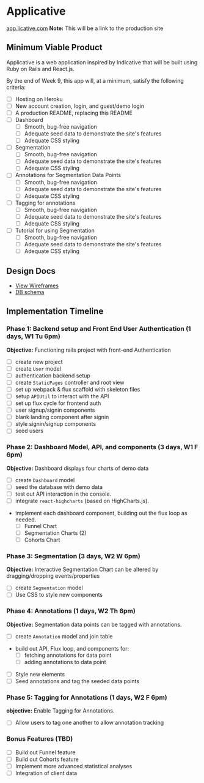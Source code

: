 # Applicative

[app.licative.com][heroku] **Note:** This will be a link to the production site

[heroku]: http://app.licative.com

## Minimum Viable Product

Applicative is a web application inspired by Indicative that will be built using Ruby on Rails and React.js.

By the end of Week 9, this app will, at a minimum, satisfy the following criteria:

- [ ] Hosting on Heroku
- [ ] New account creation, login, and guest/demo login
- [ ] A production README, replacing this README
- [ ] Dashboard
  - [ ] Smooth, bug-free navigation
  - [ ] Adequate seed data to demonstrate the site's features
  - [ ] Adequate CSS styling
- [ ] Segmentation
  - [ ] Smooth, bug-free navigation
  - [ ] Adequate seed data to demonstrate the site's features
  - [ ] Adequate CSS styling
- [ ] Annotations for Segmentation Data Points
  - [ ] Smooth, bug-free navigation
  - [ ] Adequate seed data to demonstrate the site's features
  - [ ] Adequate CSS styling
- [ ] Tagging for annotations
  - [ ] Smooth, bug-free navigation
  - [ ] Adequate seed data to demonstrate the site's features
  - [ ] Adequate CSS styling
- [ ] Tutorial for using Segmentation
  - [ ] Smooth, bug-free navigation
  - [ ] Adequate seed data to demonstrate the site's features
  - [ ] Adequate CSS styling

## Design Docs
* [View Wireframes][views]
* [DB schema][schema]

[views]: docs/views.md
[schema]: docs/schema.md

## Implementation Timeline

### Phase 1: Backend setup and Front End User Authentication (1 days, W1 Tu 6pm)

**Objective:** Functioning rails project with front-end Authentication

- [ ] create new project
- [ ] create `User` model
- [ ] authentication backend setup
- [ ] create `StaticPages` controller and root view
- [ ] set up webpack & flux scaffold with skeleton files
- [ ] setup `APIUtil` to interact with the API
- [ ] set up flux cycle for frontend auth
- [ ] user signup/signin components
- [ ] blank landing component after signin
- [ ] style signin/signup components
- [ ] seed users

### Phase 2: Dashboard Model, API, and components (3 days, W1 F 6pm)

**Objective:** Dashboard displays four charts of demo data

- [ ] create `Dashboard` model
- [ ] seed the database with demo data
- [ ] test out API interaction in the console.
- [ ] integrate `react-highcharts` (based on HighCharts.js).
- implement each dashboard component, building out the flux loop as needed.
  - [ ] Funnel Chart
  - [ ] Segmentation Charts (2)
  - [ ] Cohorts Chart

### Phase 3: Segmentation (3 days, W2 W 6pm)

**Objective:** Interactive Segmentation Chart can be altered by dragging/dropping events/properties

- [ ] create `Segmentation` model
- [ ] Use CSS to style new components

### Phase 4: Annotations (1 days, W2 Th 6pm)

**Objective:** Segmentation data points can be tagged with annotations.

- [ ] create `Annotation` model and join table
- build out API, Flux loop, and components for:
  - [ ] fetching annotations for data point
  - [ ] adding annotations to data point
- [ ] Style new elements
- [ ] Seed annotations and tag the seeded data points

### Phase 5: Tagging for Annotations (1 days, W2 F 6pm)

**objective:** Enable Tagging for Annotations.

- [ ] Allow users to tag one another to allow annotation tracking

### Bonus Features (TBD)
- [ ] Build out Funnel feature
- [ ] Build out Cohorts feature
- [ ] Implement more advanced statistical analyses
- [ ] Integration of client data

[phase-one]: docs/phases/phase1.md
